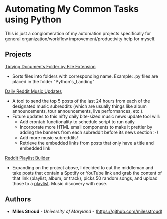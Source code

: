 # Automating My Common Tasks using Python

This is just a conglomeration of my automation projects specifically for general organization/workflow improvement/productivity help for myself. 

## Projects
[Tidying Documents Folder by File Extension](https://github.com/milesstroud/python-automationhelpers/blob/master/tidy_files.py)
  - Sorts files into folders with corresponding name. Example: .py files are placed in the folder "Python's_Landing"

[Daily Reddit Music Updates](https://github.com/milesstroud/python-automationhelpers/blob/master/RedditMusic(P).py)
  - A tool to send the top 5 posts of the last 24 hours from each of the designated music subreddits (which are usually things like album announcements, tour announcements, live performances, etc.).
  - Future updates to this nifty daily bite-sized music news update tool will:
    - Add crontab functionality to schedule script to run daily
    - Incorporate more HTML email components to make it prettier by adding the banners from each subreddit before its news section :-)
    - Add more music subreddits!
    - Retrieve the embedded links from posts that only have a title and embedded link 
    
[Reddit Playlist Builder](https://github.com/milesstroud/python-automationhelpers/blob/master/Reddit%20Playlist%20Builder.py) 
  - Expanding on the project above, I decided to cut the middleman and take posts that contain a Spotify or YouTube link and grab the content of that link (playlist, album, or track), picks 50 random songs, and upload those to a [playlist](https://open.spotify.com/playlist/2X7dRDEE3rFzSS7Opipohb?si=7Gqsl8NyRlufqYfkGKs9Wg). Music discovery with ease.
## Authors

* **Miles Stroud** - *University of Maryland* - (https://github.com/milesstroud)



